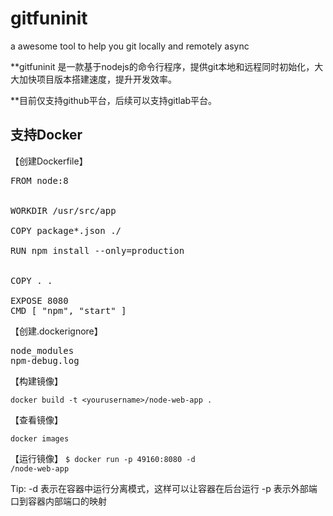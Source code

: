 # gitfuninit
a awesome tool to help you git locally and remotely async

**gitfuninit 是一款基于nodejs的命令行程序，提供git本地和远程同时初始化，大大加快项目版本搭建速度，提升开发效率。

**目前仅支持github平台，后续可以支持gitlab平台。

## 支持Docker

【创建Dockerfile】

<pre>
FROM node:8


WORKDIR /usr/src/app

COPY package*.json ./

RUN npm install --only=production


COPY . .

EXPOSE 8080
CMD [ "npm", "start" ]
</pre>
【创建.dockerignore】

<pre>node_modules
npm-debug.log</pre>

【构建镜像】

<code>docker build -t \<yourusername>/node-web-app .</code>

【查看镜像】

<code>docker images</code>

【运行镜像】
<code>$ docker run -p 49160:8080 -d <your username>/node-web-app</code>

Tip: -d 表示在容器中运行分离模式，这样可以让容器在后台运行
     -p 表示外部端口到容器内部端口的映射
